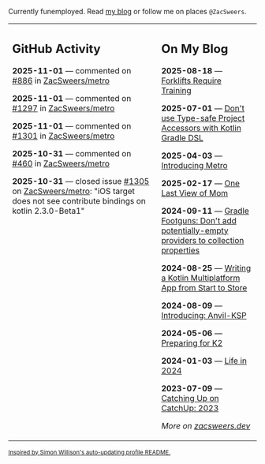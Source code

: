 Currently funemployed. Read [my blog](https://zacsweers.dev/) or follow me on places `@ZacSweers`.

<table><tr><td valign="top" width="60%">

## GitHub Activity
<!-- githubActivity starts -->
**2025-11-01** — commented on [#886](https://github.com/ZacSweers/metro/pull/886#issuecomment-3476545734) in [ZacSweers/metro](https://github.com/ZacSweers/metro)

**2025-11-01** — commented on [#1297](https://github.com/ZacSweers/metro/pull/1297#issuecomment-3476538644) in [ZacSweers/metro](https://github.com/ZacSweers/metro)

**2025-11-01** — commented on [#1301](https://github.com/ZacSweers/metro/pull/1301#issuecomment-3476175078) in [ZacSweers/metro](https://github.com/ZacSweers/metro)

**2025-10-31** — commented on [#460](https://github.com/ZacSweers/metro/issues/460#issuecomment-3472710212) in [ZacSweers/metro](https://github.com/ZacSweers/metro)

**2025-10-31** — closed issue [#1305](https://github.com/ZacSweers/metro/issues/1305) on [ZacSweers/metro](https://github.com/ZacSweers/metro): "iOS target does not see contribute bindings on kotlin 2.3.0-Beta1"
<!-- githubActivity ends -->
</td><td valign="top" width="40%">

## On My Blog
<!-- blog starts -->
**2025-08-18** — [Forklifts Require Training](https://www.zacsweers.dev/forklifts-require-training/)

**2025-07-01** — [Don't use Type-safe Project Accessors with Kotlin Gradle DSL](https://www.zacsweers.dev/dont-use-type-safe-project-accessors-with-kotlin-gradle-dsl/)

**2025-04-03** — [Introducing Metro](https://www.zacsweers.dev/introducing-metro/)

**2025-02-17** — [One Last View of Mom](https://www.zacsweers.dev/one-last-view-of-mom/)

**2024-09-11** — [Gradle Footguns: Don't add potentially-empty providers to collection properties](https://www.zacsweers.dev/gradle-footgun-adding-empty-providers-to-collection-properties/)

**2024-08-25** — [Writing a Kotlin Multiplatform App from Start to Store](https://www.zacsweers.dev/writing-a-kotlin-multiplatform-app-from-start-to-store/)

**2024-08-09** — [Introducing: Anvil-KSP](https://www.zacsweers.dev/introducing-anvil-ksp/)

**2024-05-06** — [Preparing for K2](https://www.zacsweers.dev/preparing-for-k2/)

**2024-01-03** — [Life in 2024](https://www.zacsweers.dev/life-in-2024/)

**2023-07-09** — [Catching Up on CatchUp: 2023](https://www.zacsweers.dev/catching-up-on-catchup-2023/)
<!-- blog ends -->
_More on [zacsweers.dev](https://zacsweers.dev/)_
</td></tr></table>

<sub><a href="https://simonwillison.net/2020/Jul/10/self-updating-profile-readme/">Inspired by Simon Willison's auto-updating profile README.</a></sub>